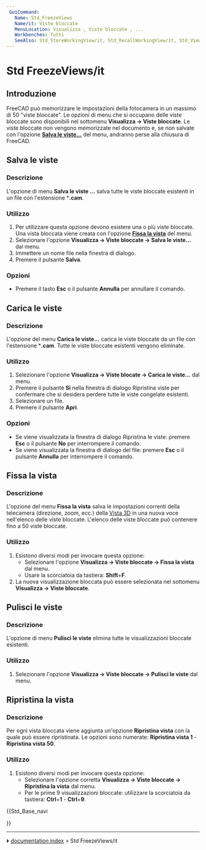 ```yaml
---
 GuiCommand:
   Name: Std_FreezeViews
   Name/it: Viste bloccate
   MenuLocation: Visualizza , Viste bloccate , ...
   Workbenches: Tutti
   SeeAlso: Std_StoreWorkingView/it, Std_RecallWorkingView/it, Std_ViewIvIssueCamPos/it
---
```


# Std FreezeViews/it



## Introduzione

FreeCAD può memorizzare le impostazioni della fotocamera in un massimo di 50 \"viste bloccate\". Le opzioni di menu che si occupano delle viste bloccate sono disponibili nel sottomenu **Visualizza → Viste bloccate**. Le viste bloccate non vengono memorizzate nel documento e, se non salvate con l\'opzione **[Salva le viste\...](#Salva_le_viste....md)** del menu, andranno perse alla chiusura di FreeCAD.



## Salva le viste 



### Descrizione

L\'opzione di menu **Salva le viste \...** salva tutte le viste bloccate esistenti in un file con l\'estensione ***.cam**.



### Utilizzo

1.  Per utilizzare questa opzione devono esistere una o più viste bloccate. Una vista bloccata viene creata con l\'opzione **[Fissa la vista](#Fissa_la_vista.md)** del menu.
2.  Selezionare l\'opzione **Visualizza → Viste bloccate → Salva le viste...** dal menu.
3.  Immettere un nome file nella finestra di dialogo.
4.  Premere il pulsante **Salva**.



### Opzioni

-   Premere il tasto **Esc** o il pulsante **Annulla** per annullare il comando.



## Carica le viste 



### Descrizione 

L\'opzione del menu **Carica le viste\...** carica le viste bloccate da un file con l\'estensione ***.cam**. Tutte le viste bloccate esistenti vengono eliminate.



### Utilizzo 

1.  Selezionare l\'opzione **Visualizza → Viste blocate → Carica le viste...** dal menu.
2.  Premere il pulsante **Si** nella finestra di dialogo Ripristina viste per confermare che si desidera perdere tutte le viste congelate esistenti.
3.  Selezionare un file.
4.  Premere il pulsante **Apri**.



### Opzioni 

-   Se viene visualizzata la finestra di dialogo Ripristina le viste: premere **Esc** o il pulsante **No** per interrompere il comando.
-   Se viene visualizzata la finestra di dialogo del file: premere **Esc** o il pulsante **Annulla** per interrompere il comando.



## Fissa la vista 



### Descrizione 

L\'opzione del menu **Fissa la vista** salva le impostazioni correnti della telecamera (direzione, zoom, ecc.) della [Vista 3D](3D_view/it.md) in una nuova voce nell\'elenco delle viste bloccate. L\'elenco delle viste bloccate può contenere fino a 50 viste bloccate.



### Utilizzo 

1.  Esistono diversi modi per invocare questa opzione:
    -   Selezionare l\'opzione **Visualizza → Viste bloccate → Fissa la vista** dal menu.
    -   Usare la scorciatoia da tastiera: **Shift**+**F**.
2.  La nuova visualizzazione bloccata può essere selezionata nel sottomenu **Visualizza → Viste bloccate**.



## Pulisci le viste 



### Descrizione 

L\'opzione di menu **Pulisci le viste** elimina tutte le visualizzazioni bloccate esistenti.



### Utilizzo 

1.  Selezionare l\'opzione **Visualizza → Viste bloccate → Pulisci le viste** dal menu.



## Ripristina la vista 



### Descrizione 

Per ogni vista bloccata viene aggiunta un\'opzione **Ripristina vista** con la quale può essere ripristinata. Le opzioni sono numerate: **Ripristina vista 1** - **Ripristina vista 50**.



### Utilizzo 

1.  Esistono diversi modi per invocare questa opzione:
    -   Selezionare l\'opzione corretta **Visualizza → Viste bloccate → Ripristina la vista** dal menu.
    -   Per le prime 9 visualizzazioni bloccate: utilizzare la scorciatoia da tastiera: **Ctrl**+**1** - **Ctrl**+**9**.





{{Std_Base_navi

}}



---
⏵ [documentation index](../README.md) > Std FreezeViews/it
